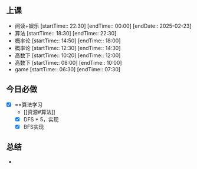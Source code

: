 ## 上课
-  阅读+娱乐 [startTime:: 22:30]  [endTime:: 00:00]  [endDate:: 2025-02-23]
-  算法 [startTime:: 18:30]  [endTime:: 22:30]
-  概率论 [startTime:: 14:50]  [endTime:: 18:00]
-  概率论 [startTime:: 12:30]  [endTime:: 14:30]
-  高数下 [startTime:: 10:20]  [endTime:: 12:00]
-  高数下 [startTime:: 08:00]  [endTime:: 10:00]
-  game [startTime:: 06:30]  [endTime:: 07:30]
## 今日必做
* [x] ==算法学习
	* [[资源#算法]]
	* [x] DFS * 5，实现
	* [x] BFS实现
## 总结
* 